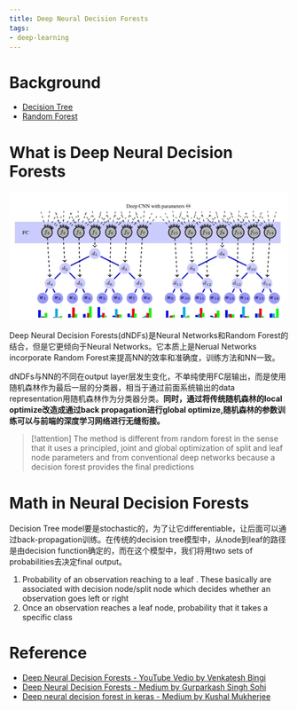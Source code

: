 ```yaml
---
title: Deep Neural Decision Forests
tags:
- deep-learning
---
```


# Background

* [Decision Tree](computer_sci/Deep_Learning_And_Machine_Learning/deep_learning/Decision_Tree.md)
* [Random Forest](computer_sci/Deep_Learning_And_Machine_Learning/deep_learning/Random_Forest.md)

# What is Deep Neural Decision Forests

![](computer_sci/Deep_Learning_And_Machine_Learning/deep_learning/attachments/Pasted%20image%2020230413112822.png)

Deep Neural Decision Forests(dNDFs)是Neural Networks和Random Forest的结合，但是它更倾向于Neural Networks。它本质上是Nerual Networks incorporate Random Forest来提高NN的效率和准确度，训练方法和NN一致。

dNDFs与NN的不同在output layer层发生变化，不单纯使用FC层输出，而是使用随机森林作为最后一层的分类器，相当于通过前面系统输出的data representation用随机森林作为分类器分类。**同时，通过将传统随机森林的local optimize改造成通过back propagation进行global optimize,随机森林的参数训练可以与前端的深度学习网络进行无缝衔接。**

> [!attention] 
>  The method is different from random forest in the sense that it uses a principled, joint and global optimization of split and leaf node parameters and from conventional deep networks because a decision forest provides the final predictions

# Math in Neural Decision Forests

Decision Tree model要是stochastic的，为了让它differentiable，让后面可以通过back-propagation训练。在传统的decision tree模型中，从node到leaf的路径是由decision function确定的，而在这个模型中，我们将用two sets of probabilities去决定final output。

1. Probability of an observation reaching to a leaf . These basically are associated with decision node/split node which decides whether an observation goes left or right
2. Once an observation reaches a leaf node, probability that it takes a specific class

 

# Reference

* [Deep Neural Decision Forests - YouTube Vedio by  Venkatesh Bingi](https://www.youtube.com/watch?v=Uaimgqv75dY)
* [Deep Neural Decision Forests - Medium by Gurparkash Singh Sohi](https://blog.goodaudience.com/deep-neural-decision-forests-b1dd39c4c6ce)
* [Deep neural decision forest in keras - Medium by Kushal Mukherjee](https://kushalmukherjee.medium.com/deep-neural-decision-forest-in-keras-60134d270bfe)


